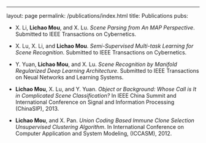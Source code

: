 ---
layout: page
permalink: /publications/index.html
title: Publications
pubs:

  - X. Li, **Lichao Mou**, and X. Lu. *Scene Parsing from An MAP Perspective*. Submitted to IEEE Transactions on Cybernetics.
 
  - X. Lu, X. Li, and **Lichao Mou**. *Semi-Supervised Multi-task Learning for Scene Recognition*. Submitted to IEEE Transactions on Cybernetics.
 
  - Y. Yuan, **Lichao Mou**, and X. Lu. *Scene Recognition by Manifold Regularized Deep Learning Architecture*. Submitted to IEEE Transactions on Neual Networks and Learning Systems. 

  - **Lichao Mou**, X. Lu, and Y. Yuan. *Object or Background: Whose Call is It in Complicated Scene Classification?* In IEEE China Summit and International Conference on Signal and Information Processing (ChinaSIP), 2013. 
 
  - **Lichao Mou**, and X. Pan. *Union Coding Based Immune Clone Selection Unsupervised Clustering Algorithm*. In International Conference on Computer Application and System Modeling, (ICCASM), 2012.

  



